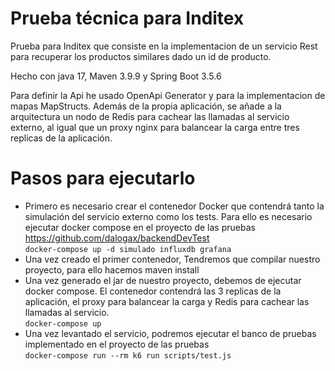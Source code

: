 
# Prueba técnica para Inditex

Prueba para Inditex que consiste en la implementacion de un servicio Rest para recuperar los productos similares dado un id de producto. 

Hecho con java 17, Maven 3.9.9 y Spring Boot 3.5.6

Para definir la Api he usado OpenApi Generator y para la implementacion de mapas MapStructs.
Además de la propia aplicación, se añade a la arquitectura un nodo de Redis para cachear las llamadas al servicio externo, al igual que un proxy nginx para balancear la carga entre tres replicas de la aplicación.

# Pasos para ejecutarlo

- Primero es necesario crear el contenedor Docker que contendrá tanto la simulación del servicio externo como los tests. Para ello es necesario ejecutar docker compose en el proyecto de las pruebas https://github.com/dalogax/backendDevTest  
  ```docker-compose up -d simulado influxdb grafana```
- Una vez creado el primer contenedor, Tendremos que compilar nuestro proyecto, para ello hacemos maven install
- Una vez generado el jar de nuestro proyecto, debemos de ejecutar docker compose. El contenedor contendrá las 3 replicas de la aplicación, el proxy para balancear la carga y Redis para cachear las llamadas al servicio.  
```docker-compose up```
- Una vez levantado el servicio, podremos ejecutar el banco de pruebas implementado en el proyecto de las pruebas  
```docker-compose run --rm k6 run scripts/test.js```
